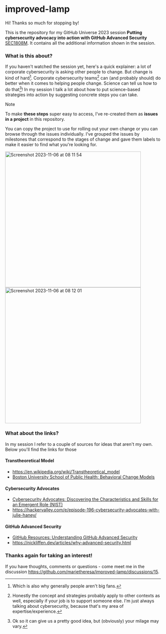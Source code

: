 # improved-lamp

Hi! Thanks so much for stopping by!

This is the repository for my GitHub Universe 2023 session 
**Putting cybersecurity advocacy into action with GitHub Advanced Security**
[SEC1808M](https://reg.githubuniverse.com/flow/github/universe23/sessioncatalog/page/sessioncatalog?search=sec1808). 
It contains all the additional information shown in the session. 

### What is this about?

If you haven't watched the session yet, here's a quick explainer: a lot of corporate cybersecurity is asking other people to change. But change is kind of hard[^1].
Corporate cybersecurity teams[^2] can (and probably should) do better when it comes to helping people change. Science can tell us how to do that[^3]! 
In my session I talk a lot about how to put science-based strategies into action by suggesting concrete steps you can take. 

> [!NOTE]
> To make **these steps** super easy to access, I've re-created them as **issues in a project** in this repository. 

You can copy the project to use for rolling out your own change
or you can browse through the issues individually. I've grouped the issues by milestones that correspond to the stages of change and gave them labels to make it 
easier to find what you're looking for. 

<img width="439" alt="Screenshot 2023-11-06 at 08 11 54" src="https://github.com/marietheresa/improved-lamp/assets/26648428/1ce6aaba-17c0-4519-844e-72bff70a2cb9">
<img width="439" alt="Screenshot 2023-11-06 at 08 12 01" src="https://github.com/marietheresa/improved-lamp/assets/26648428/057288ba-2e1b-4f2e-b675-015660b65c20">

### What about the links?

In my session I refer to a couple of sources for ideas that aren't my own. Below you'll find the links for those

#### Transtheoretical Model 
* https://en.wikipedia.org/wiki/Transtheoretical_model
* [Boston University School of Public Health: Behavioral Change Models](https://sphweb.bumc.bu.edu/otlt/mph-modules/sb/behavioralchangetheories/behavioralchangetheories6.html)

#### Cybersecurity Advocates
* [Cybersecurity Advocates: Discovering the Characteristics and Skills for an Emergent Role (NIST)](https://www.nist.gov/publications/cybersecurity-advocates-discovering-characteristics-and-skills-emergent-role)
* https://hackervalley.com/e/episode-196-cybersecurity-advocates-with-julie-haney/

#### GitHub Advanced Security 
* [GitHub Resources: Understanding GitHub Advanced Security](https://resources.github.com/learn/pathways/security/essentials/application-security-testing-github-advanced-security/)
* https://nickliffen.dev/articles/why-advanced-security.html

### Thanks again for taking an interest! 

If you have thoughts, comments or questions - come meet me in the discussion https://github.com/marietheresa/improved-lamp/discussions/15.


[^1]: Which is also why generally people aren't big fans.
[^2]: Honestly the concept and strategies probably apply to other contexts as well, especially if your job is to support someone else. I'm just always talking about 
cybersecurity, because that's my area of expertise/experience. 
[^3]: Ok so it can give us a pretty good idea, but (obviously) your milage may vary. 

